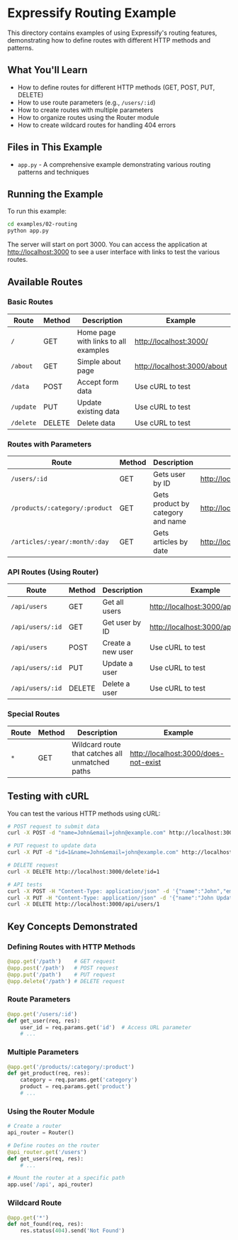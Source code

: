 # Expressify Routing Example

This directory contains examples of using Expressify's routing features, demonstrating how to define routes with different HTTP methods and patterns.

## What You'll Learn

- How to define routes for different HTTP methods (GET, POST, PUT, DELETE)
- How to use route parameters (e.g., `/users/:id`)
- How to create routes with multiple parameters
- How to organize routes using the Router module
- How to create wildcard routes for handling 404 errors

## Files in This Example

- `app.py` - A comprehensive example demonstrating various routing patterns and techniques

## Running the Example

To run this example:

```bash
cd examples/02-routing
python app.py
```

The server will start on port 3000. You can access the application at [http://localhost:3000](http://localhost:3000) to see a user interface with links to test the various routes.

## Available Routes

### Basic Routes

| Route | Method | Description | Example |
|-------|--------|-------------|---------|
| `/` | GET | Home page with links to all examples | [http://localhost:3000/](http://localhost:3000/) |
| `/about` | GET | Simple about page | [http://localhost:3000/about](http://localhost:3000/about) |
| `/data` | POST | Accept form data | Use cURL to test |
| `/update` | PUT | Update existing data | Use cURL to test |
| `/delete` | DELETE | Delete data | Use cURL to test |

### Routes with Parameters

| Route | Method | Description | Example |
|-------|--------|-------------|---------|
| `/users/:id` | GET | Gets user by ID | [http://localhost:3000/users/42](http://localhost:3000/users/42) |
| `/products/:category/:product` | GET | Gets product by category and name | [http://localhost:3000/products/electronics/laptop](http://localhost:3000/products/electronics/laptop) |
| `/articles/:year/:month/:day` | GET | Gets articles by date | [http://localhost:3000/articles/2023/03/26](http://localhost:3000/articles/2023/03/26) |

### API Routes (Using Router)

| Route | Method | Description | Example |
|-------|--------|-------------|---------|
| `/api/users` | GET | Get all users | [http://localhost:3000/api/users](http://localhost:3000/api/users) |
| `/api/users/:id` | GET | Get user by ID | [http://localhost:3000/api/users/1](http://localhost:3000/api/users/1) |
| `/api/users` | POST | Create a new user | Use cURL to test |
| `/api/users/:id` | PUT | Update a user | Use cURL to test |
| `/api/users/:id` | DELETE | Delete a user | Use cURL to test |

### Special Routes

| Route | Method | Description | Example |
|-------|--------|-------------|---------|
| `*` | GET | Wildcard route that catches all unmatched paths | [http://localhost:3000/does-not-exist](http://localhost:3000/does-not-exist) |

## Testing with cURL

You can test the various HTTP methods using cURL:

```bash
# POST request to submit data
curl -X POST -d "name=John&email=john@example.com" http://localhost:3000/data

# PUT request to update data
curl -X PUT -d "id=1&name=John&email=john@example.com" http://localhost:3000/update

# DELETE request
curl -X DELETE http://localhost:3000/delete?id=1

# API tests
curl -X POST -H "Content-Type: application/json" -d '{"name":"John","email":"john@example.com"}' http://localhost:3000/api/users
curl -X PUT -H "Content-Type: application/json" -d '{"name":"John Updated"}' http://localhost:3000/api/users/1
curl -X DELETE http://localhost:3000/api/users/1
```

## Key Concepts Demonstrated

### Defining Routes with HTTP Methods

```python
@app.get('/path')    # GET request
@app.post('/path')   # POST request
@app.put('/path')    # PUT request
@app.delete('/path') # DELETE request
```

### Route Parameters

```python
@app.get('/users/:id')
def get_user(req, res):
    user_id = req.params.get('id')  # Access URL parameter
    # ...
```

### Multiple Parameters

```python
@app.get('/products/:category/:product')
def get_product(req, res):
    category = req.params.get('category')
    product = req.params.get('product')
    # ...
```

### Using the Router Module

```python
# Create a router
api_router = Router()

# Define routes on the router
@api_router.get('/users')
def get_users(req, res):
    # ...

# Mount the router at a specific path
app.use('/api', api_router)
```

### Wildcard Route

```python
@app.get('*')
def not_found(req, res):
    res.status(404).send('Not Found')
``` 
